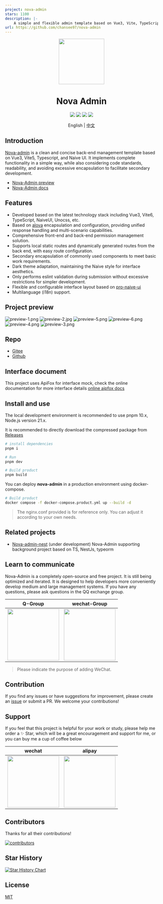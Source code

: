```yaml
---
project: nova-admin
stars: 1100
description: |-
    A simple and flexible admin template based on Vue3, Vite, TypeScript, NaiveUI
url: https://github.com/chansee97/nova-admin
---
```


<div align="center">
<img src="https://s2.loli.net/2023/10/27/WzQ4JLNV5epKh6X.png" style="width:150px"/>
    <h1>Nova Admin</h1>
</div>

<div align="center">
    <img src="https://img.shields.io/github/license/chansee97/nova-admin"/>
    <img src="https://badgen.net/github/stars/chansee97/nova-admin?icon=github"/>
    <img src="https://gitee.com/chansee97/nova-admin/badge/star.svg"/>
    <img src="https://img.shields.io/github/forks/chansee97/nova-admin"/>
</div>

<div align='center'>

  English |  [中文](./README.zh-CN.md)
</div>

## Introduction

[Nova-admin](https://github.com/chansee97/nova-admin) is a clean and concise back-end management template based on Vue3, Vite5, Typescript, and Naive UI. It implements complete functionality in a simple way, while also considering code standards, readability, and avoiding excessive encapsulation to facilitate secondary development.

- [Nova-Admin preview](https://nova-admin.pages.dev/)
- [Nova-Admin docs](https://nova-admin-docs.pages.dev/)

## Features

- Developed based on the latest technology stack including Vue3, Vite6, TypeScript, NaiveUI, Unocss, etc.
- Based on [alova](https://alova.js.org/) encapsulation and configuration, providing unified response handling and multi-scenario capabilities.
- Comprehensive front-end and back-end permission management solution.
- Supports local static routes and dynamically generated routes from the back end, with easy route configuration.
- Secondary encapsulation of commonly used components to meet basic work requirements.
- Dark theme adaptation, maintaining the Naive style for interface aesthetics.
- Only performs eslint validation during submission without excessive restrictions for simpler development.
- Flexible and configurable interface layout based on [pro-naive-ui](https://github.com/Zheng-Changfu/pro-naive-ui)
- Multilanguage (i18n) support.

## Project preview

![preview-1.png](https://s2.loli.net/2024/03/31/UZoajnEekMX9cLi.png)
![preview-2.jpg](https://s2.loli.net/2024/03/31/8VwMSyXWtO6avKg.jpg)
![preview-5.png](https://s2.loli.net/2024/03/31/TCtE2ZBU7MJ6HrY.png)
![preview-6.png](https://s2.loli.net/2024/03/31/YM1OrxZCimzLcd6.png)
![preview-4.png](https://s2.loli.net/2024/03/31/hgYHKjACqs7rcPV.png)
![preview-3.png](https://s2.loli.net/2024/03/31/TuYajAH9LWsMPf5.png)

## Repo

- [Gitee](https://gitee.com/chansee97/nova-admin)
- [Github](https://github.com/chansee97/nova-admin)

## Interface document

This project uses ApiFox for interface mock, check the online documentation for more interface details
[online aipfox docs](https://nova-admin.apifox.cn)

## Install and use

The local development environment is recommended to use pnpm 10.x, Node.js version 21.x.

It is recommended to directly download the compressed package from [Releases](https://github.com/chansee97/nova-admin/releases)

```bash
# install dependencies
pnpm i

# Run
pnpm dev

# Build product
pnpm build

```

You can deploy **nova-admin** in a production environment using docker-compose.
```bash
# Build product
docker compose -f docker-compose.product.yml up --build -d
```
> The nginx.conf provided is for reference only. You can adjust it according to your own needs.

## Related projects

- [Nova-admin-nest](https://github.com/chansee97/nova-admin-nest) (under development) Nova-Admin supporting background project based on TS, NestJs, typeorm

## Learn to communicate

Nova-Admin is a completely open-source and free project. It is still being optimized and iterated. It is designed to help developers more conveniently develop medium and large management systems. If you have any questions, please ask questions in the QQ exchange group.

| Q-Group | wechat-Group |
| :--: |:--: |
| <img src="https://cdn.jsdelivr.net/gh/chansee97/static/nova-admin/q-group.png" width=170> |<img src="https://cdn.jsdelivr.net/gh/chansee97/static/wechat.png" width=170>|

> Please indicate the purpose of adding WeChat.

## Contribution

If you find any issues or have suggestions for improvement, please create an [issue](nova-admin/issues/new) or submit a PR. We welcome your contributions!

## Support

If you feel that this project is helpful for your work or study, please help me order a ✨ Star, which will be a great encouragement and support for me, or you can buy me a cup of coffee below

| wechat | alipay |
| :--: |:--: |
| <img src="https://cdn.jsdelivr.net/gh/chansee97/static/sponsor-wechat.png" width=170> | <img src="https://cdn.jsdelivr.net/gh/chansee97/static/sponsor-alipay.png" width=170>|

## Contributors

Thanks for all their contributions!

<a href="https://github.com/chansee97/nova-admin/graphs/contributors">
  <img src="https://contrib.rocks/image?repo=chansee97/nova-admin" alt="contributors" />
</a>

## Star History

[![Star History Chart](https://api.star-history.com/svg?repos=chansee97/nova-admin&type=Date)](https://star-history.com/#chansee97/nova-admin&Date)

## License

[MIT](LICENSE)

